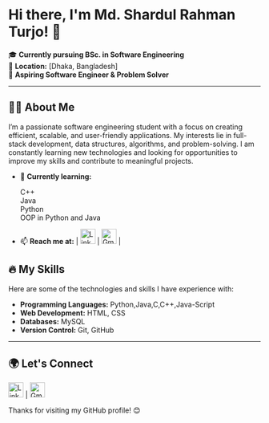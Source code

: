 # Hi there, I'm Md. Shardul Rahman Turjo! 👋

🎓 **Currently pursuing BSc. in Software Engineering**  
📍 **Location:** [Dhaka, Bangladesh]  
💼 **Aspiring Software Engineer & Problem Solver**  

---

## 👨‍💻 About Me

I’m a passionate software engineering student with a focus on creating efficient, scalable, and user-friendly applications. My interests lie in full-stack development, data structures, algorithms, and problem-solving. I am constantly learning new technologies and looking for opportunities to improve my skills and contribute to meaningful projects.

- 🌱 **Currently learning:**   
 
  C++  
   Java  
    Python  
     OOP in Python and Java

<!-- - 🛠️ **Languages & Tools:**  
  - **Languages:** [List key programming languages (e.g., Python, Java, JavaScript, etc.)]
  - **Frameworks:** [React, Node.js, Django, etc.]
  - **Tools:** [Git, Docker, VS Code, etc.]
- 💡 **Open to:** Internships, project collaborations, and learning opportunities. -->
- 📫 **Reach me at:** <!--| <a href="https://www.linkedin.com/in/md-shardul-rahman-turjo-a90350263"><img src="social-linkedin.svg" width="30" height="20" title="LinkedIn Profile link" ></a> | 
<a href="https://turjorahman556@gmail.com"><img src="gmail.svg" width="30" height="20" title="Gmail" ></a> | -->
 | <a href="https://www.linkedin.com/in/md-shardul-rahman-turjo-a90350263"><img src="https://upload.wikimedia.org/wikipedia/commons/c/ca/LinkedIn_logo_initials.png" width="30" height="30" title="LinkedIn"></a> | 
<a href="https://turjorahman556@gmail.com"><img src="https://upload.wikimedia.org/wikipedia/commons/4/4e/Gmail_Icon.png" width="30" height="30" title="Gmail"></a> |
<!-- [Portfolio (if available)] -->


## 🔥 My Skills

Here are some of the technologies and skills I have experience with:

- **Programming Languages:** Python,Java,C,C++,Java-Script
- **Web Development:** HTML, CSS
- **Databases:** MySQL
- **Version Control:** Git, GitHub
<!-- - **Problem Solving:** Data Structures and Algorithms -->

---

<!-- ## 📈 GitHub Stats

![turjo25 GitHub stats](https://github-readme-stats.vercel.app/api?username=your-github-username&show_icons=true&theme=radical)

--- -->

<!-- ## 📂 Featured Projects

Here are some of my favorite projects that I’ve worked on:

1. **[Project Name](#link-to-project)**  
   Description of the project, the tech stack used, and the key features.

2. **[Another Project](#link-to-project)**  
   Another short description about the project.

Feel free to check out my repositories to see more of my work!

--- -->

## 🌍 Let's Connect

<!-- - **LinkedIn:** [https://www.linkedin.com/in/md-shardul-rahman-turjo-a90350263](#)
- **Email:** [turjorahman556@gmail.com](#) -->

<a href="https://www.linkedin.com/in/md-shardul-rahman-turjo-a90350263"><img src="https://upload.wikimedia.org/wikipedia/commons/c/ca/LinkedIn_logo_initials.png" width="30" height="30" title="LinkedIn"></a> | 
<a href="https://turjorahman556@gmail.com"><img src="https://upload.wikimedia.org/wikipedia/commons/4/4e/Gmail_Icon.png" width="30" height="30" title="Gmail"></a> 

Thanks for visiting my GitHub profile! 😊
